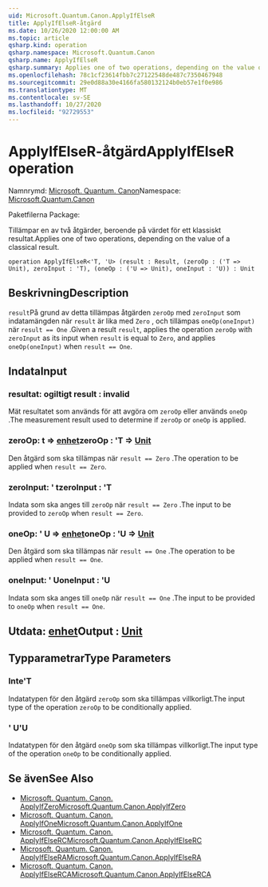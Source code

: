 ```yaml
---
uid: Microsoft.Quantum.Canon.ApplyIfElseR
title: ApplyIfElseR-åtgärd
ms.date: 10/26/2020 12:00:00 AM
ms.topic: article
qsharp.kind: operation
qsharp.namespace: Microsoft.Quantum.Canon
qsharp.name: ApplyIfElseR
qsharp.summary: Applies one of two operations, depending on the value of a classical result.
ms.openlocfilehash: 78c1cf23614fbb7c27122548de487c7350467948
ms.sourcegitcommit: 29e0d88a30e4166fa580132124b0eb57e1f0e986
ms.translationtype: MT
ms.contentlocale: sv-SE
ms.lasthandoff: 10/27/2020
ms.locfileid: "92729553"
---
```

# <a name="applyifelser-operation"></a><span data-ttu-id="08982-102">ApplyIfElseR-åtgärd</span><span class="sxs-lookup"><span data-stu-id="08982-102">ApplyIfElseR operation</span></span>

<span data-ttu-id="08982-103">Namnrymd: [Microsoft. Quantum. Canon](xref:Microsoft.Quantum.Canon)</span><span class="sxs-lookup"><span data-stu-id="08982-103">Namespace: [Microsoft.Quantum.Canon](xref:Microsoft.Quantum.Canon)</span></span>

<span data-ttu-id="08982-104">Paketfilerna [](https://nuget.org/packages/)</span><span class="sxs-lookup"><span data-stu-id="08982-104">Package: [](https://nuget.org/packages/)</span></span>


<span data-ttu-id="08982-105">Tillämpar en av två åtgärder, beroende på värdet för ett klassiskt resultat.</span><span class="sxs-lookup"><span data-stu-id="08982-105">Applies one of two operations, depending on the value of a classical result.</span></span>

```qsharp
operation ApplyIfElseR<'T, 'U> (result : Result, (zeroOp : ('T => Unit), zeroInput : 'T), (oneOp : ('U => Unit), oneInput : 'U)) : Unit
```


## <a name="description"></a><span data-ttu-id="08982-106">Beskrivning</span><span class="sxs-lookup"><span data-stu-id="08982-106">Description</span></span>

<span data-ttu-id="08982-107">`result`På grund av detta tillämpas åtgärden `zeroOp` med `zeroInput` som indatamängden när `result` är lika med `Zero` , och tillämpas `oneOp(oneInput)` när `result == One` .</span><span class="sxs-lookup"><span data-stu-id="08982-107">Given a result `result`, applies the operation `zeroOp` with `zeroInput` as its input when `result` is equal to `Zero`, and applies `oneOp(oneInput)` when `result == One`.</span></span>

## <a name="input"></a><span data-ttu-id="08982-108">Indata</span><span class="sxs-lookup"><span data-stu-id="08982-108">Input</span></span>

### <a name="result--__invalidresult__"></a><span data-ttu-id="08982-109">resultat: __ogiltigt <Result>__</span><span class="sxs-lookup"><span data-stu-id="08982-109">result : __invalid<Result>__</span></span>

<span data-ttu-id="08982-110">Mät resultatet som används för att avgöra om `zeroOp` eller används `oneOp` .</span><span class="sxs-lookup"><span data-stu-id="08982-110">The measurement result used to determine if `zeroOp` or `oneOp` is applied.</span></span>


### <a name="zeroop--t--unit"></a><span data-ttu-id="08982-111">zeroOp: t => [enhet](xref:microsoft.quantum.lang-ref.unit)</span><span class="sxs-lookup"><span data-stu-id="08982-111">zeroOp : 'T => [Unit](xref:microsoft.quantum.lang-ref.unit)</span></span> 

<span data-ttu-id="08982-112">Den åtgärd som ska tillämpas när `result == Zero` .</span><span class="sxs-lookup"><span data-stu-id="08982-112">The operation to be applied when `result == Zero`.</span></span>


### <a name="zeroinput--t"></a><span data-ttu-id="08982-113">zeroInput: ' t</span><span class="sxs-lookup"><span data-stu-id="08982-113">zeroInput : 'T</span></span>

<span data-ttu-id="08982-114">Indata som ska anges till `zeroOp` när `result == Zero` .</span><span class="sxs-lookup"><span data-stu-id="08982-114">The input to be provided to `zeroOp` when `result == Zero`.</span></span>


### <a name="oneop--u--unit"></a><span data-ttu-id="08982-115">oneOp: ' U => [enhet](xref:microsoft.quantum.lang-ref.unit)</span><span class="sxs-lookup"><span data-stu-id="08982-115">oneOp : 'U => [Unit](xref:microsoft.quantum.lang-ref.unit)</span></span> 

<span data-ttu-id="08982-116">Den åtgärd som ska tillämpas när `result == One` .</span><span class="sxs-lookup"><span data-stu-id="08982-116">The operation to be applied when `result == One`.</span></span>


### <a name="oneinput--u"></a><span data-ttu-id="08982-117">oneInput: ' U</span><span class="sxs-lookup"><span data-stu-id="08982-117">oneInput : 'U</span></span>

<span data-ttu-id="08982-118">Indata som ska anges till `oneOp` när `result == One` .</span><span class="sxs-lookup"><span data-stu-id="08982-118">The input to be provided to `oneOp` when `result == One`.</span></span>



## <a name="output--unit"></a><span data-ttu-id="08982-119">Utdata: [enhet](xref:microsoft.quantum.lang-ref.unit)</span><span class="sxs-lookup"><span data-stu-id="08982-119">Output : [Unit](xref:microsoft.quantum.lang-ref.unit)</span></span>



## <a name="type-parameters"></a><span data-ttu-id="08982-120">Typparametrar</span><span class="sxs-lookup"><span data-stu-id="08982-120">Type Parameters</span></span>

### <a name="t"></a><span data-ttu-id="08982-121">Inte</span><span class="sxs-lookup"><span data-stu-id="08982-121">'T</span></span>

<span data-ttu-id="08982-122">Indatatypen för den åtgärd `zeroOp` som ska tillämpas villkorligt.</span><span class="sxs-lookup"><span data-stu-id="08982-122">The input type of the operation `zeroOp` to be conditionally applied.</span></span>
### <a name="u"></a><span data-ttu-id="08982-123">' U</span><span class="sxs-lookup"><span data-stu-id="08982-123">'U</span></span>

<span data-ttu-id="08982-124">Indatatypen för den åtgärd `oneOp` som ska tillämpas villkorligt.</span><span class="sxs-lookup"><span data-stu-id="08982-124">The input type of the operation `oneOp` to be conditionally applied.</span></span>

## <a name="see-also"></a><span data-ttu-id="08982-125">Se även</span><span class="sxs-lookup"><span data-stu-id="08982-125">See Also</span></span>

- [<span data-ttu-id="08982-126">Microsoft. Quantum. Canon. ApplyIfZero</span><span class="sxs-lookup"><span data-stu-id="08982-126">Microsoft.Quantum.Canon.ApplyIfZero</span></span>](xref:Microsoft.Quantum.Canon.ApplyIfZero)
- [<span data-ttu-id="08982-127">Microsoft. Quantum. Canon. ApplyIfOne</span><span class="sxs-lookup"><span data-stu-id="08982-127">Microsoft.Quantum.Canon.ApplyIfOne</span></span>](xref:Microsoft.Quantum.Canon.ApplyIfOne)
- [<span data-ttu-id="08982-128">Microsoft. Quantum. Canon. ApplyIfElseRC</span><span class="sxs-lookup"><span data-stu-id="08982-128">Microsoft.Quantum.Canon.ApplyIfElseRC</span></span>](xref:Microsoft.Quantum.Canon.ApplyIfElseRC)
- [<span data-ttu-id="08982-129">Microsoft. Quantum. Canon. ApplyIfElseRA</span><span class="sxs-lookup"><span data-stu-id="08982-129">Microsoft.Quantum.Canon.ApplyIfElseRA</span></span>](xref:Microsoft.Quantum.Canon.ApplyIfElseRA)
- [<span data-ttu-id="08982-130">Microsoft. Quantum. Canon. ApplyIfElseRCA</span><span class="sxs-lookup"><span data-stu-id="08982-130">Microsoft.Quantum.Canon.ApplyIfElseRCA</span></span>](xref:Microsoft.Quantum.Canon.ApplyIfElseRCA)
